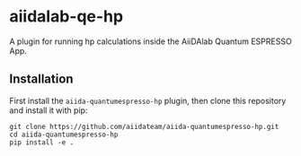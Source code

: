 # aiidalab-qe-hp

A plugin for running hp calculations inside the AiiDAlab Quantum ESPRESSO App.


## Installation

First install the `aiida-quantumespresso-hp` plugin, then clone this repository and install it with pip:

```shell
git clone https://github.com/aiidateam/aiida-quantumespresso-hp.git
cd aiida-quantumespresso-hp
pip install -e .
```
